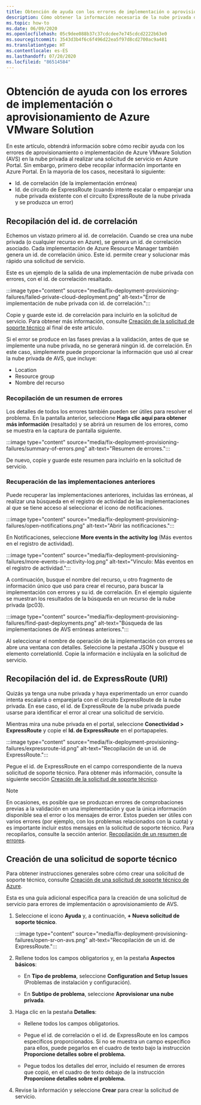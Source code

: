 ```yaml
---
title: Obtención de ayuda con los errores de implementación o aprovisionamiento de Azure VMware Solution
description: Cómo obtener la información necesaria de la nube privada de Azure VMware Solution (AVS) para realizar una solicitud de servicio para los errores de aprovisionamiento o implementación de AVS.
ms.topic: how-to
ms.date: 06/09/2020
ms.openlocfilehash: 05c9dee088b37c37cdcdee7e745cdcd2222b63e0
ms.sourcegitcommit: 3543d3b4f6c6f496d22ea5f97d8cd2700ac9a481
ms.translationtype: HT
ms.contentlocale: es-ES
ms.lasthandoff: 07/20/2020
ms.locfileid: "86514584"
---
```

# <a name="get-help-with-azure-vmware-solution-deployment-or-provisioning-failures"></a>Obtención de ayuda con los errores de implementación o aprovisionamiento de Azure VMware Solution

En este artículo, obtendrá información sobre cómo recibir ayuda con los errores de aprovisionamiento o implementación de Azure VMware Solution (AVS) en la nube privada al realizar una solicitud de servicio en Azure Portal. Sin embargo, primero debe recopilar información importante en Azure Portal. En la mayoría de los casos, necesitará lo siguiente:

- Id. de correlación (de la implementación errónea)
- Id. de circuito de ExpressRoute (cuando intente escalar o emparejar una nube privada existente con el circuito ExpressRoute de la nube privada y se produzca un error)

## <a name="collect-the-correlation-id"></a>Recopilación del id. de correlación
 
Echemos un vistazo primero al id. de correlación. Cuando se crea una nube privada (o cualquier recurso en Azure), se genera un id. de correlación asociado. Cada implementación de Azure Resource Manager también genera un id. de correlación único. Este id. permite crear y solucionar más rápido una solicitud de servicio. 
 
Este es un ejemplo de la salida de una implementación de nube privada con errores, con el id. de correlación resaltado.

:::image type="content" source="media/fix-deployment-provisioning-failures/failed-private-cloud-deployment.png" alt-text="Error de implementación de nube privada con id. de correlación.":::

Copie y guarde este id. de correlación para incluirlo en la solicitud de servicio. Para obtener más información, consulte [Creación de la solicitud de soporte técnico](#create-your-support-request) al final de este artículo.

Si el error se produce en las fases previas a la validación, antes de que se implemente una nube privada, no se generará ningún id. de correlación. En este caso, simplemente puede proporcionar la información que usó al crear la nube privada de AVS, que incluye:

- Location
- Resource group
- Nombre del recurso
 
### <a name="collect-a-summary-of-errors"></a>Recopilación de un resumen de errores

Los detalles de todos los errores también pueden ser útiles para resolver el problema. En la pantalla anterior, seleccione **Haga clic aquí para obtener más información** (resaltado) y se abrirá un resumen de los errores, como se muestra en la captura de pantalla siguiente.
 
 :::image type="content" source="media/fix-deployment-provisioning-failures/summary-of-errors.png" alt-text="Resumen de errores.":::

De nuevo, copie y guarde este resumen para incluirlo en la solicitud de servicio.
 
### <a name="retrieve-past-deployments"></a>Recuperación de las implementaciones anteriores

Puede recuperar las implementaciones anteriores, incluidas las erróneas, al realizar una búsqueda en el registro de actividad de las implementaciones al que se tiene acceso al seleccionar el icono de notificaciones.

:::image type="content" source="media/fix-deployment-provisioning-failures/open-notifications.png" alt-text="Abrir las notificaciones.":::

En Notificaciones, seleccione **More events in the activity log** (Más eventos en el registro de actividad).

:::image type="content" source="media/fix-deployment-provisioning-failures/more-events-in-activity-log.png" alt-text="Vínculo: Más eventos en el registro de actividad.":::

A continuación, busque el nombre del recurso, u otro fragmento de información único que usó para crear el recurso, para buscar la implementación con errores y su id. de correlación. En el ejemplo siguiente se muestran los resultados de la búsqueda en un recurso de la nube privada (pc03).
 
:::image type="content" source="media/fix-deployment-provisioning-failures/find-past-deployments.png" alt-text="Búsqueda de las implementaciones de AVS erróneas anteriores.":::
 
Al seleccionar el nombre de operación de la implementación con errores se abre una ventana con detalles. Seleccione la pestaña JSON y busque el elemento correlationId. Copie la información e inclúyala en la solicitud de servicio. 
 
## <a name="collect-the-expressroute-id-uri"></a>Recopilación del id. de ExpressRoute (URI)
 
Quizás ya tenga una nube privada y haya experimentado un error cuando intenta escalarla o emparejarla con el circuito ExpressRoute de la nube privada. En ese caso, el id. de ExpressRoute de la nube privada puede usarse para identificar el error al crear una solicitud de servicio.

Mientras mira una nube privada en el portal, seleccione **Conectividad > ExpressRoute** y copie el **Id. de ExpressRoute** en el portapapeles.
 
:::image type="content" source="media/fix-deployment-provisioning-failures/expressroute-id.png" alt-text="Recopilación de un id. de ExpressRoute."::: 
 
Pegue el id. de ExpressRoute en el campo correspondiente de la nueva solicitud de soporte técnico. Para obtener más información, consulte la siguiente sección [Creación de la solicitud de soporte técnico](#create-your-support-request).
 
> [!NOTE]
> En ocasiones, es posible que se produzcan errores de comprobaciones previas a la validación en una implementación y que la única información disponible sea el error o los mensajes de error. Estos pueden ser útiles con varios errores (por ejemplo, con los problemas relacionados con la cuota) y es importante incluir estos mensajes en la solicitud de soporte técnico. Para recopilarlos, consulte la sección anterior. [Recopilación de un resumen de errores](#collect-a-summary-of-errors).

## <a name="create-your-support-request"></a>Creación de una solicitud de soporte técnico

Para obtener instrucciones generales sobre cómo crear una solicitud de soporte técnico, consulte [Creación de una solicitud de soporte técnico de Azure](../azure-portal/supportability/how-to-create-azure-support-request.md). 

Esta es una guía adicional específica para la creación de una solicitud de servicio para errores de implementación o aprovisionamiento de AVS.

1. Seleccione el icono **Ayuda** y, a continuación, **+ Nueva solicitud de soporte técnico**.

    :::image type="content" source="media/fix-deployment-provisioning-failures/open-sr-on-avs.png" alt-text="Recopilación de un id. de ExpressRoute.":::

2. Rellene todos los campos obligatorios y, en la pestaña **Aspectos básicos**:

    - En **Tipo de problema**, seleccione **Configuration and Setup Issues** (Problemas de instalación y configuración).

    - En **Subtipo de problema**, seleccione **Aprovisionar una nube privada**.

3. Haga clic en la pestaña **Detalles**:

    - Rellene todos los campos obligatorios.

    - Pegue el id. de correlación o el id. de ExpressRoute en los campos específicos proporcionados. Si no se muestra un campo específico para ellos, puede pegarlos en el cuadro de texto bajo la instrucción **Proporcione detalles sobre el problema.**

    - Pegue todos los detalles del error, incluido el resumen de errores que copió, en el cuadro de texto debajo de la instrucción **Proporcione detalles sobre el problema.**

4. Revise la información y seleccione **Crear** para crear la solicitud de servicio.
